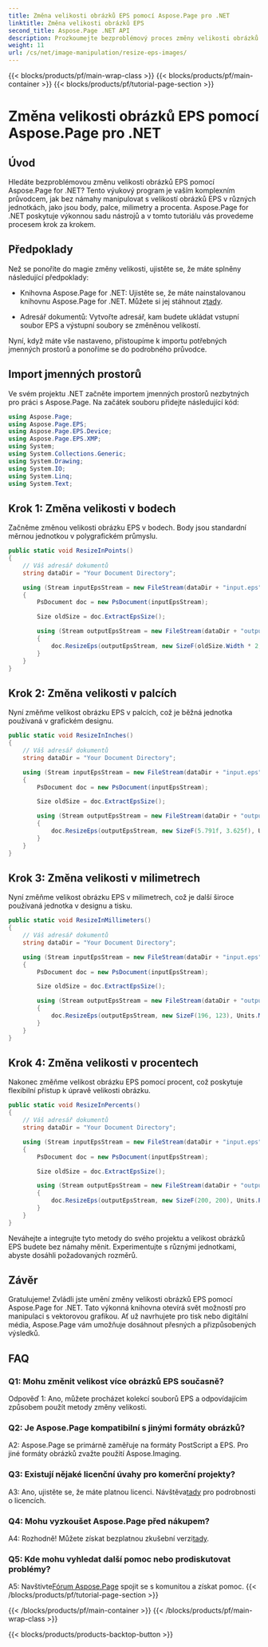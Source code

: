 ```yaml
---
title: Změna velikosti obrázků EPS pomocí Aspose.Page pro .NET
linktitle: Změna velikosti obrázků EPS
second_title: Aspose.Page .NET API
description: Prozkoumejte bezproblémový proces změny velikosti obrázků EPS v .NET pomocí Aspose.Page. Bez námahy dosáhněte přesnosti v bodech, palcích, milimetrech a procentech.
weight: 11
url: /cs/net/image-manipulation/resize-eps-images/
---
```


{{< blocks/products/pf/main-wrap-class >}}
{{< blocks/products/pf/main-container >}}
{{< blocks/products/pf/tutorial-page-section >}}

# Změna velikosti obrázků EPS pomocí Aspose.Page pro .NET

## Úvod

Hledáte bezproblémovou změnu velikosti obrázků EPS pomocí Aspose.Page for .NET? Tento výukový program je vaším komplexním průvodcem, jak bez námahy manipulovat s velikostí obrázků EPS v různých jednotkách, jako jsou body, palce, milimetry a procenta. Aspose.Page for .NET poskytuje výkonnou sadu nástrojů a v tomto tutoriálu vás provedeme procesem krok za krokem.

## Předpoklady

Než se ponoříte do magie změny velikosti, ujistěte se, že máte splněny následující předpoklady:

-  Knihovna Aspose.Page for .NET: Ujistěte se, že máte nainstalovanou knihovnu Aspose.Page for .NET. Můžete si jej stáhnout z[tady](https://releases.aspose.com/page/net/).

- Adresář dokumentů: Vytvořte adresář, kam budete ukládat vstupní soubor EPS a výstupní soubory se změněnou velikostí.

Nyní, když máte vše nastaveno, přistoupíme k importu potřebných jmenných prostorů a ponoříme se do podrobného průvodce.

## Import jmenných prostorů

Ve svém projektu .NET začněte importem jmenných prostorů nezbytných pro práci s Aspose.Page. Na začátek souboru přidejte následující kód:

```csharp
using Aspose.Page;
using Aspose.Page.EPS;
using Aspose.Page.EPS.Device;
using Aspose.Page.EPS.XMP;
using System;
using System.Collections.Generic;
using System.Drawing;
using System.IO;
using System.Linq;
using System.Text;
```

## Krok 1: Změna velikosti v bodech

Začněme změnou velikosti obrázku EPS v bodech. Body jsou standardní měrnou jednotkou v polygrafickém průmyslu.

```csharp
public static void ResizeInPoints()
{
    // Váš adresář dokumentů
    string dataDir = "Your Document Directory";

    using (Stream inputEpsStream = new FileStream(dataDir + "input.eps", FileMode.Open, FileAccess.Read))
    {
        PsDocument doc = new PsDocument(inputEpsStream);

        Size oldSize = doc.ExtractEpsSize();

        using (Stream outputEpsStream = new FileStream(dataDir + "output_resize_points.eps", FileMode.Create, FileAccess.Write))
        {
            doc.ResizeEps(outputEpsStream, new SizeF(oldSize.Width * 2, oldSize.Height * 2), Units.Points);
        }
    }
}
```

## Krok 2: Změna velikosti v palcích

Nyní změňme velikost obrázku EPS v palcích, což je běžná jednotka používaná v grafickém designu.

```csharp
public static void ResizeInInches()
{
    // Váš adresář dokumentů
    string dataDir = "Your Document Directory";

    using (Stream inputEpsStream = new FileStream(dataDir + "input.eps", FileMode.Open, FileAccess.Read))
    {
        PsDocument doc = new PsDocument(inputEpsStream);

        Size oldSize = doc.ExtractEpsSize();

        using (Stream outputEpsStream = new FileStream(dataDir + "output_resize_inches.eps", FileMode.Create, FileAccess.Write))
        {
            doc.ResizeEps(outputEpsStream, new SizeF(5.791f, 3.625f), Units.Inches);
        }
    }
}
```

## Krok 3: Změna velikosti v milimetrech

Nyní změňme velikost obrázku EPS v milimetrech, což je další široce používaná jednotka v designu a tisku.

```csharp
public static void ResizeInMillimeters()
{
    // Váš adresář dokumentů
    string dataDir = "Your Document Directory";

    using (Stream inputEpsStream = new FileStream(dataDir + "input.eps", FileMode.Open, FileAccess.Read))
    {
        PsDocument doc = new PsDocument(inputEpsStream);

        Size oldSize = doc.ExtractEpsSize();

        using (Stream outputEpsStream = new FileStream(dataDir + "output_resize_mms.eps", FileMode.Create, FileAccess.Write))
        {
            doc.ResizeEps(outputEpsStream, new SizeF(196, 123), Units.Millimeters);
        }
    }
}
```

## Krok 4: Změna velikosti v procentech

Nakonec změňme velikost obrázku EPS pomocí procent, což poskytuje flexibilní přístup k úpravě velikosti obrázku.

```csharp
public static void ResizeInPercents()
{
    // Váš adresář dokumentů
    string dataDir = "Your Document Directory";

    using (Stream inputEpsStream = new FileStream(dataDir + "input.eps", FileMode.Open, FileAccess.Read))
    {
        PsDocument doc = new PsDocument(inputEpsStream);

        Size oldSize = doc.ExtractEpsSize();

        using (Stream outputEpsStream = new FileStream(dataDir + "output_resize_percents.eps", FileMode.Create, FileAccess.Write))
        {
            doc.ResizeEps(outputEpsStream, new SizeF(200, 200), Units.Percents);
        }
    }
}
```

Neváhejte a integrujte tyto metody do svého projektu a velikost obrázků EPS budete bez námahy měnit. Experimentujte s různými jednotkami, abyste dosáhli požadovaných rozměrů.

## Závěr

Gratulujeme! Zvládli jste umění změny velikosti obrázků EPS pomocí Aspose.Page for .NET. Tato výkonná knihovna otevírá svět možností pro manipulaci s vektorovou grafikou. Ať už navrhujete pro tisk nebo digitální média, Aspose.Page vám umožňuje dosáhnout přesných a přizpůsobených výsledků.

## FAQ

### Q1: Mohu změnit velikost více obrázků EPS současně?

Odpověď 1: Ano, můžete procházet kolekcí souborů EPS a odpovídajícím způsobem použít metody změny velikosti.

### Q2: Je Aspose.Page kompatibilní s jinými formáty obrázků?

A2: Aspose.Page se primárně zaměřuje na formáty PostScript a EPS. Pro jiné formáty obrázků zvažte použití Aspose.Imaging.

### Q3: Existují nějaké licenční úvahy pro komerční projekty?

 A3: Ano, ujistěte se, že máte platnou licenci. Návštěva[tady](https://purchase.aspose.com/buy) pro podrobnosti o licencích.

### Q4: Mohu vyzkoušet Aspose.Page před nákupem?

 A4: Rozhodně! Můžete získat bezplatnou zkušební verzi[tady](https://releases.aspose.com/).

### Q5: Kde mohu vyhledat další pomoc nebo prodiskutovat problémy?

 A5: Navštivte[Fórum Aspose.Page](https://forum.aspose.com/c/page/39) spojit se s komunitou a získat pomoc.
{{< /blocks/products/pf/tutorial-page-section >}}

{{< /blocks/products/pf/main-container >}}
{{< /blocks/products/pf/main-wrap-class >}}

{{< blocks/products/products-backtop-button >}}
